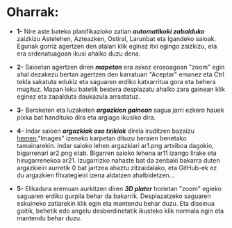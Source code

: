 # Oharrak:


* **1-** Nire aste bateko planifikazioko zatian ***automatikoki zabalduko*** zaizkizu Astelehen, Azteazken, Ostiral, Larunbat eta Igandeko saioak. Egunak gorriz agertzen den atalari klik eginez itxi egingo zaizkizu, eta era ordenatuagoan ikusi ahalko duzu dena.

* **2-** Saioetan agertzen diren ***mapetan*** era askoz erosoagoan "zoom" egin ahal dezakezu bertan agertzen den karratuari "Aceptar" emanez eta Ctrl tekla sakatuta edukiz eta saguaren erdiko katxarritua gora eta behera mugituz. 
Mapan leku batetik bestera desplazatu ahalko zara gainean klik eginez eta zapalduta daukazula arrastatuz.

* **3-** Beroketen eta luzaketen ***argazkien gainean*** sagua jarri ezkero hauek pixka bat handituko dira eta argiago ikusiko dira.

* **4-** Indar saioen ***argazkiak oso txikiak*** direla iruditzen bazaizu [hemen](https://github.com/axii14/gorputzeko-lan-pertsonala/tree/main/Images),"Images" izeneko karpetan dituzu beraien benetako tamainarekin. Indar saioko lehen argazkiari ar1.png artxiboa dagokio, bigarrenari ar2.png etab. Bigarren saioko lehena ar11 izango lirake eta hirugarrenekoa ar21.
Izugarrizko nahaste bat da zenbaki bakarra duten argazkieiri aurretik 0 bat jartzea ahaztu zitzaidalako, eta GitHub-ek ez du argazkien fitxategieiri izena aldatzen ahalbidetzen...

* **5-** Elikadura eremuan aurkitzen diren ***3D plater*** horietan "zoom" egieko saguaren erdiko gurpila behar da bakarrik. Desplazatzeko saguaren eskuineko zatiarekin klik egin eta mantendu behar duzu. Eta diseinua goitik, behetik edo angelu desberdinetatik ikusteko klik normala egin eta mantendu behar duzu.
